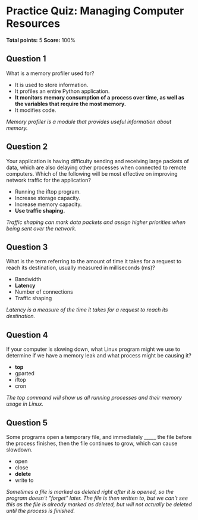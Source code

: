 # Practice Quiz: Managing Computer Resources
**Total points:** 5 
**Score:** 100%

## Question 1
What is a memory profiler used for?

- It is used to store information. 
- It profiles an entire Python application.
- **It monitors memory consumption of a process over time, as well as the variables that require the most memory.**
- It modifies code.

*Memory profiler is a module that provides useful information about memory.*

## Question 2
Your application is having difficulty sending and receiving large packets of data, which are also delaying other processes when connected to remote computers. Which of the following will be most effective on improving network traffic for the application?

- Running the iftop program.
- Increase storage capacity.
- Increase memory capacity.
- **Use traffic shaping.**

*Traffic shaping can mark data packets and assign higher priorities when being sent over the network.*

## Question 3
What is the term referring to the amount of time it takes for a request to reach its destination, usually measured in milliseconds (ms)?

- Bandwidth
- **Latency**
- Number of connections
- Traffic shaping

*Latency is a measure of the time it takes for a request to reach its destination.*

## Question 4
If your computer is slowing down, what Linux program might we use to determine if we have a memory leak and what process might be causing it?

- **top**
- gparted
- iftop
- cron

*The top command will show us all running processes and their memory usage in Linux.*

## Question 5
Some programs open a temporary file, and immediately _____ the file before the process finishes, then the file continues to grow, which can cause slowdown.

- open
- close
- **delete**
- write to

*Sometimes a file is marked as deleted right after it is opened, so the program doesn't "forget" later. The file is then written to, but we can't see this as the file is already marked as deleted, but will not actually be deleted until the process is finished.*